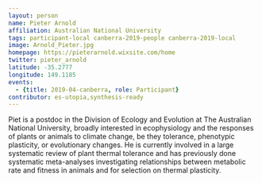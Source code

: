 ```yaml
---
layout: person
name: Pieter Arnold
affiliation: Australian National University
tags: participant-local canberra-2019-people canberra-2019-local
image: Arnold_Pieter.jpg
homepage: https://pieterarnold.wixsite.com/home
twitter: pieter_arnold
latitude: -35.2777
longitude: 149.1185
events:
  - {title: 2019-04-canberra, role: Participant}
contributor: es-utopia,synthesis-ready
---
```

Piet is a postdoc in the Division of Ecology and Evolution at The Australian National University, broadly interested in ecophysiology and the responses of plants or animals to climate change, be they tolerance, phenotypic plasticity, or evolutionary changes. He is currently involved in a large systematic review of plant thermal tolerance and has previously done systematic meta-analyses investigating relationships between metabolic rate and fitness in animals and for selection on thermal plasticity.